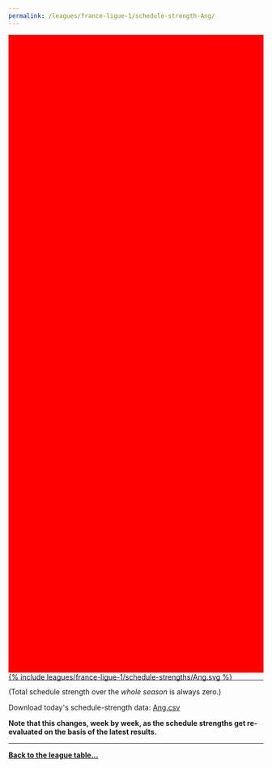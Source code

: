 ```yaml
---
permalink: /leagues/france-ligue-1/schedule-strength-Ang/
---
```


<style>
.svg-wrap {
    background-color:red;
    height:0;
    padding-top:250%; /* 350px/550px */
    position: relative;
}

svg {
    background-color: white;
    height: 100%;
    display:block;
    width: 100%;
    position: absolute;
    top:0;
    left:0;
}
</style>


<div class="svg-wrap">
{% include leagues/france-ligue-1/schedule-strengths/Ang.svg %}
</div>

-----

(Total schedule strength over the *whole season* is always zero.)


Download today's schedule-strength data: [Ang.csv](/assets/leagues/france-ligue-1/2019/schedule-strengths/Ang.csv)

**Note that this changes, week by week, as the schedule strengths get re-evaluated on the
basis of the latest results.**

-----

[**Back to the league table...**](/leagues/france-ligue-1)


